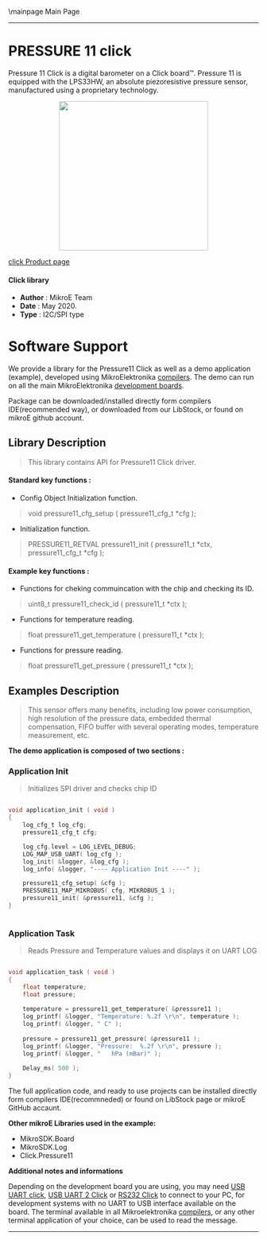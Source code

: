 \mainpage Main Page
 
---
# PRESSURE 11 click

Pressure 11 Click is a digital barometer on a Click board™. Pressure 11 is equipped with the LPS33HW, an absolute piezoresistive pressure sensor, manufactured using a proprietary technology. 

<p align="center">
  <img src="https://download.mikroe.com/images/click_for_ide/pressure11_click.png" height=300px>
</p>

[click Product page](<https://www.mikroe.com/pressure-11-click>)


#### Click library 

- **Author**        : MikroE Team
- **Date**          : May 2020.
- **Type**          : I2C/SPI type


# Software Support

We provide a library for the Pressure11 Click 
as well as a demo application (example), developed using MikroElektronika 
[compilers](https://shop.mikroe.com/compilers). 
The demo can run on all the main MikroElektronika [development boards](https://shop.mikroe.com/development-boards).

Package can be downloaded/installed directly form compilers IDE(recommended way), or downloaded from our LibStock, or found on mikroE github account. 

## Library Description

> This library contains API for Pressure11 Click driver.

#### Standard key functions :

- Config Object Initialization function.
> void pressure11_cfg_setup ( pressure11_cfg_t *cfg ); 
 
- Initialization function.
> PRESSURE11_RETVAL pressure11_init ( pressure11_t *ctx, pressure11_cfg_t *cfg );

#### Example key functions :

- Functions for cheking commuincation with the chip and checking its ID.
> uint8_t pressure11_check_id ( pressure11_t *ctx );
 
- Functions for temperature reading.
> float pressure11_get_temperature ( pressure11_t *ctx );

- Functions for pressure reading.
> float pressure11_get_pressure ( pressure11_t *ctx );

## Examples Description

> This sensor offers many benefits, including low power consumption,  high resolution of the pressure data, embedded thermal compensation,  FIFO buffer with several operating modes, temperature measurement, etc.

**The demo application is composed of two sections :**

### Application Init 

> Initializes SPI driver and checks chip ID

```c

void application_init ( void )
{
    log_cfg_t log_cfg;
    pressure11_cfg_t cfg;

    log_cfg.level = LOG_LEVEL_DEBUG;
    LOG_MAP_USB_UART( log_cfg );
    log_init( &logger, &log_cfg );
    log_info( &logger, "---- Application Init ----" );

    pressure11_cfg_setup( &cfg );
    PRESSURE11_MAP_MIKROBUS( cfg, MIKROBUS_1 );
    pressure11_init( &pressure11, &cfg );
}
  
```

### Application Task

>
> Reads Pressure and Temperature values and displays it on UART LOG
> 

```c

void application_task ( void )
{
    float temperature;
    float pressure;
        
    temperature = pressure11_get_temperature( &pressure11 );
    log_printf( &logger, "Temperature: %.2f \r\n", temperature );
    log_printf( &logger, " C" );
 
    pressure = pressure11_get_pressure( &pressure11 );
    log_printf( &logger, "Pressure:  %.2f \r\n", pressure );
    log_printf( &logger, "   hPa (mBar)" );
 
    Delay_ms( 500 );
}  

```

The full application code, and ready to use projects can be  installed directly form compilers IDE(recommneded) or found on LibStock page or mikroE GitHub accaunt.

**Other mikroE Libraries used in the example:** 

- MikroSDK.Board
- MikroSDK.Log
- Click.Pressure11

**Additional notes and informations**

Depending on the development board you are using, you may need 
[USB UART click](https://shop.mikroe.com/usb-uart-click), 
[USB UART 2 Click](https://shop.mikroe.com/usb-uart-2-click) or 
[RS232 Click](https://shop.mikroe.com/rs232-click) to connect to your PC, for 
development systems with no UART to USB interface available on the board. The 
terminal available in all Mikroelektronika 
[compilers](https://shop.mikroe.com/compilers), or any other terminal application 
of your choice, can be used to read the message.



---
